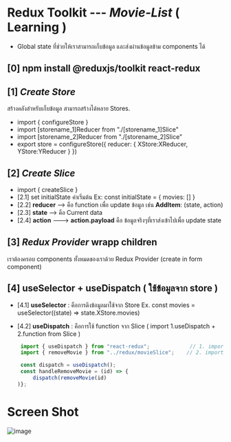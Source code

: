 # Redux Toolkit --- *Movie-List* ( Learning )
 -  Global state ที่ช่วยให้เราสามารถเก็บข้อมูล และส่งผ่านข้อมูลข้าม components ได้

## [0] npm install @reduxjs/toolkit react-redux
## [1] *Create Store* 
 สร้างคลังสำหรับเก็บข้อมูล สามารถสร้างได้หลาย Stores.
   - import { configureStore }
   - import [storename_1]Reducer from "./[storename_1]Slice"
   - import [storename_2]Reducer from "./[storename_2]Slice"
   - export store = configureStore({ reducer: { XStore:XReducer, YStore:YReducer } })
## [2] *Create Slice* 
   - import { createSlice }
   - [2.1] set initialState ค่าเริ่มต้น  Ex: const initialState = { movies: [] }
   - [2.2] **reducer** --> คือ function เพื่อ update ข้อมูล เช่น **AddItem**: (state, action)
   - [2.3] **state** --> คือ Current data 
   - [2.4] **action** ---> **action.payload** คือ ข้อมูลจริงๆที่เราส่งเข้าไปเพื่อ update state

## [3] *Redux Provider* wrapp children 
   เราต้องครอบ components ทั้งหมดของเราด้วย Redux Provider (create in form component)

## [4] useSelector + useDispatch ( ใช้ข้อมูลจาก store )
 - [4.1] **useSelector** : คือการดึงข้อมูลมาใช้จาก Store
         Ex. const movies = useSelector((state) => state.XStore.movies)
 - [4.2] **useDispatch** : คือการใช้ function จาก Slice ( import 1.useDispatch + 2.function from Slice )

   ``` javascript
    import { useDispatch } from "react-redux";             // 1. import useDispatch
    import { removeMovie } from "../redux/movieSlice";    // 2. import function 
   
    const dispatch = useDispatch(); 
    const handleRemoveMovie = (id) => {
        dispatch(removeMovie(id)
   )};
   ```
   

# Screen Shot
![image](https://github.com/user-attachments/assets/ad253fc0-85f3-4048-9997-0926d4fee553)
